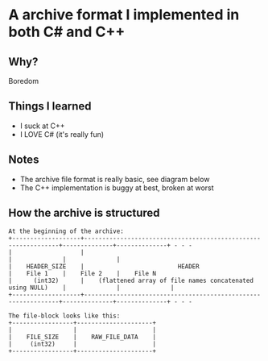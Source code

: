# A archive format I implemented in both C# and C++

## Why?

Boredom

## Things I learned

- I suck at C++
- I LOVE C# (it's really fun)

## Notes

- The archive file format is really basic, see diagram below
- The C++ implementation is buggy at best, broken at worst

## How the archive is structured

```
At the beginning of the archive:
+-------------------+---------------------------------------------------------------+--------------+--------------+ - - -
|                   |                                                               |              |              |
|    HEADER_SIZE    |                          HEADER                               |    File 1    |    File 2    |    File N
|      (int32)      |    (flattened array of file names concatenated using NULL)    |              |              |
+-------------------+---------------------------------------------------------------+--------------+--------------+ - - -

The file-block looks like this:
+-----------------+---------------------+
|                 |                     |
|    FILE_SIZE    |    RAW_FILE_DATA    |
|     (int32)     |                     |
+-----------------+---------------------+
```